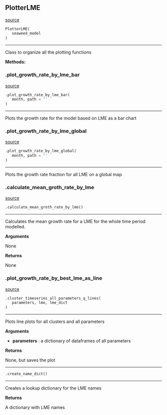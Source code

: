 #



## PlotterLME
[source](https://github.com/allfed/Seaweed-Growth-Model/blob/master/src/plotting/plotter_lme.py/#L12)
```python 
PlotterLME(
   seaweed_model
)
```


---
Class to organize all the plotting functions


**Methods:**


### .plot_growth_rate_by_lme_bar
[source](https://github.com/allfed/Seaweed-Growth-Model/blob/master/src/plotting/plotter_lme.py/#L20)
```python
.plot_growth_rate_by_lme_bar(
   month, path = ''
)
```

---
Plots the growth rate for the model based on LME as a bar chart

### .plot_growth_rate_by_lme_global
[source](https://github.com/allfed/Seaweed-Growth-Model/blob/master/src/plotting/plotter_lme.py/#L39)
```python
.plot_growth_rate_by_lme_global(
   month, path = ''
)
```

---
Plots the growth rate fraction for all LME on a global map

### .calculate_mean_groth_rate_by_lme
[source](https://github.com/allfed/Seaweed-Growth-Model/blob/master/src/plotting/plotter_lme.py/#L71)
```python
.calculate_mean_groth_rate_by_lme()
```

---
Calculates the mean growth rate for a LME for the whole
time period modelled.

**Arguments**

None

**Returns**

None

### .plot_growth_rate_by_best_lme_as_line
[source](https://github.com/allfed/Seaweed-Growth-Model/blob/master/src/plotting/plotter_lme.py/#L95)
```python
.cluster_timeseries_all_parameters_q_lines(
   parameters, lme, lme_dict
)
```

---
Plots line plots for all clusters and all parameters

**Arguments**

* **parameters**  : a dictionary of dataframes of all parameters


**Returns**

None, but saves the plot

----


```python
.create_name_dict()
```

---
Creates a lookup dictionary for the LME names

**Returns**

A dictionary with LME names
